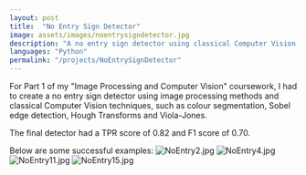 ```yaml
---
layout: post
title:  "No Entry Sign Detector"
image: assets/images/noentrysigndetector.jpg
description: "A no entry sign detector using classical Computer Vision techniques"
languages: "Python"
permalink: "/projects/NoEntrySignDetector"
---
```

For Part 1 of my "Image Processing and Computer Vision" coursework, I had to create a no entry sign detector using image processing methods and classical Computer Vision techniques, such as colour segmentation, Sobel edge detection, Hough Transforms and Viola-Jones.

The final detector had a TPR score of 0.82 and F1 score of 0.70.

Below are some successful examples:
![NoEntry2.jpg](/assets/images/noentrysigns_results/NoEntry2.jpg)
![NoEntry4.jpg](/assets/images/noentrysigns_results/NoEntry4.jpg)
![NoEntry11.jpg](/assets/images/noentrysigns_results/NoEntry11.jpg)
![NoEntry15.jpg](/assets/images/noentrysigns_results/NoEntry15.jpg)